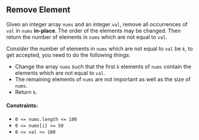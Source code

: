 ## Remove Element

Given an integer array `nums` and an integer `val`, remove all occurrences of `val` in `nums` **in-place**. The order of the elements may be changed. Then return the number of elements in `nums` which are not equal to `val`.

Consider the number of elements in `nums` which are not equal to `val` be `k`, to get accepted, you need to do the following things:

- Change the array `nums` such that the first `k` elements of `nums` contain the elements which are not equal to `val`.
- The remaining elements of `nums` are not important as well as the size of `nums`.
- Return `k`.

#### Constraints:

- `0 <= nums.length <= 100`
- `0 <= nums[i] <= 50`
- `0 <= val <= 100`
